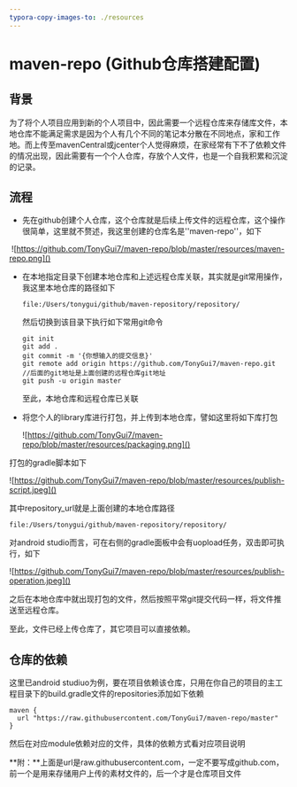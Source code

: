```yaml
---
typora-copy-images-to: ./resources
---
```


# maven-repo (Github仓库搭建配置)

## 背景

为了将个人项目应用到新的个人项目中，因此需要一个远程仓库来存储库文件，本地仓库不能满足需求是因为个人有几个不同的笔记本分散在不同地点，家和工作地。而上传至mavenCentral或jcenter个人觉得麻烦，在家经常有下不了依赖文件的情况出现，因此需要有一个个人仓库，存放个人文件，也是一个自我积累和沉淀的记录。

## 流程

- 先在github创建个人仓库，这个仓库就是后续上传文件的远程仓库，这个操作很简单，这里就不赘述，我这里创建的仓库名是''maven-repo''，如下

​     ![https://github.com/TonyGui7/maven-repo/blob/master/resources/maven-repo.png]()

- 在本地指定目录下创建本地仓库和上述远程仓库关联，其实就是git常用操作，我这里本地仓库的路径如下

  ```
  file:/Users/tonygui/github/maven-repository/repository/
  ```

  然后切换到该目录下执行如下常用git命令

  ```
  git init  
  git add .
  git commit -m '{你想输入的提交信息}'
  git remote add origin https://github.com/TonyGui7/maven-repo.git     //后面的git地址是上面创建的远程仓库git地址
  git push -u origin master
  ```

  至此，本地仓库和远程仓库已关联

- 将您个人的library库进行打包，并上传到本地仓库，譬如这里将如下库打包

  ![https://github.com/TonyGui7/maven-repo/blob/master/resources/packaging.png]()

打包的gradle脚本如下

![https://github.com/TonyGui7/maven-repo/blob/master/resources/publish-script.jpeg]()

其中repository_url就是上面创建的本地仓库路径

```
file:/Users/tonygui/github/maven-repository/repository/
```

对android studio而言，可在右侧的gradle面板中会有uopload任务，双击即可执行，如下

![https://github.com/TonyGui7/maven-repo/blob/master/resources/publish-operation.jpeg]()

之后在本地仓库中就出现打包的文件，然后按照平常git提交代码一样，将文件推送至远程仓库。



至此，文件已经上传仓库了，其它项目可以直接依赖。



## 仓库的依赖

这里已android studiuo为例，要在项目依赖该仓库，只用在你自己的项目的主工程目录下的build.gradle文件的repositories添加如下依赖

```
maven {
  url "https://raw.githubusercontent.com/TonyGui7/maven-repo/master"
}
```

然后在对应module依赖对应的文件，具体的依赖方式看对应项目说明



 **附：**上面是url是raw.githubusercontent.com，一定不要写成github.com，前一个是用来存储用户上传的素材文件的，后一个才是仓库项目文件